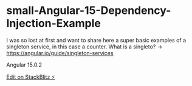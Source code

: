 # small-Angular-15-Dependency-Injection-Example

I was so lost at first and want to share here a super basic examples of a singleton service, in this case a counter.
What is a singleto? -> https://angular.io/guide/singleton-services

Angular 15.0.2

[Edit on StackBlitz ⚡️](https://stackblitz.com/edit/angular-ivy-6xqqad)
